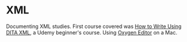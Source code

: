# XML
Documenting XML studies. First course covered was <a href="https://www.udemy.com/technical-writing-how-to-write-using-dita-xml/">How to Write Using DITA XML</a>, a Udemy beginner's course. Using <a href="https://www.oxygenxml.com">Oxygen Editor</a> on a Mac.
